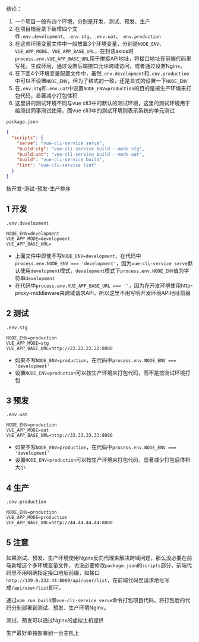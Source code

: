 
结论：

1. 一个项目一般有四个环境，分别是开发、测试、预发、生产
2. 在项目根目录下新增四个文件`.env.development`、`.env.stg`、`.env.uat`、`.env.production`
3. 在这些环境变量文件中一般放置3个环境变量，分别是`NODE_ENV`、`VUE_APP_MODE`、`VUE_APP_BASE_URL`，在封装axios时`process.env.VUE_APP_BASE_URL`用于拼接API地址，将接口地址在前端代码里写死。生成环境，通过设置后端接口允许跨域访问，或者通过设置Nginx。
4. 在下面4个环境变量配置文件中，虽然`.env.development`和`.env.production`中可以不设置`NODE_ENV`，但为了格式的一致，还是显式的设置一下`NODE_ENV`
5. 在`.env.stg`和`.env.uat`中设置`NODE_ENV=production`的目的是按生产环境来打包代码，显著减小打包体积
6. 这里讲的测试环境不同与vue cli3中的默认的测试环境，这里的测试环境用于给测试同事测试使用，而vue cli3中的测试环境则表示系统的单元测试

`package.json`

```json
{
  "scripts": {
    "serve": "vue-cli-service serve",
    "build:stg": "vue-cli-service build --mode stg",
    "build:uat": "vue-cli-service build --mode uat",
    "build": "vue-cli-service build",
    "lint": "vue-cli-service lint"
  }
}
```

按开发-测试-预发-生产排序

## 1 开发

`.env.development`

```
NODE_ENV=development
VUE_APP_MODE=development
VUE_APP_BASE_URL=
```

- 上面文件中即使不写`NODE_ENV=development`，在代码中`process.env.NODE_ENV === 'development'`，因为`vue-cli-service serve`默认使用`development`模式，`development`模式下`process.env.NODE_ENV`值为字符串`development`
- 在代码中`process.env.VUE_APP_BASE_URL === ''`，因为在开发环境使用http-proxy-middleware来跨域请求API，所以这里不用写明开发环境API地址前缀


## 2 测试

`.env.stg`

```
NODE_ENV=production
VUE_APP_MODE=stg
VUE_APP_BASE_URL=http://22.22.22.22:8080
```

- 如果不写`NODE_ENV=production`，在代码中`process.env.NODE_ENV === 'development'`
- 设置`NODE_ENV=production`可以按生产环境来打包代码，而不是按测试环境打包

## 3 预发

`.env.uat`

```
NODE_ENV=production
VUE_APP_MODE=uat
VUE_APP_BASE_URL=http://33.33.33.33:8080
```

- 如果不写`NODE_ENV=production`，在代码中`process.env.NODE_ENV === 'development'`
- 设置`NODE_ENV=production`可以按生产环境来打包代码，显著减少打包后体积大小

## 4 生产

`.env.production`

```
NODE_ENV=production
VUE_APP_MODE=production
VUE_APP_BASE_URL=http://44.44.44.44:8080
```

## 5 注意

如果测试、预发、生产环境使用Nginx反向代理来解决跨域问题，那么没必要在前端新增这个多环境变量文件，也没必要修改`package.json`的`scripts`部分，前端代码里不用明确指定接口地址前缀，如接口`http://139.9.232.44:8000/api/user/list`，在前端代码里请求地址写成`/api/user/list`即可。

通过`npm run build`即`vue-cli-service serve`命令打包项目代码，将打包后的代码分别部署到测试、预发、生产环境Nginx。

测试、预发可以通过Nginx的虚拟主机提供

生产最好单独部署到一台主机上
